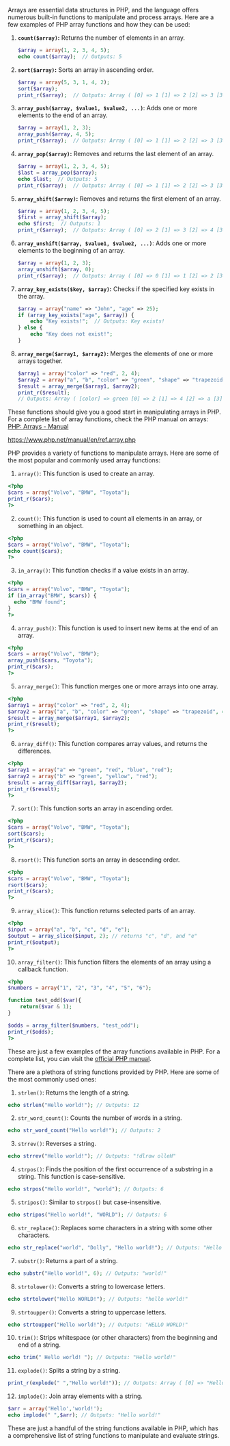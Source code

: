 Arrays are essential data structures in PHP, and the language offers numerous built-in functions to manipulate and process arrays. Here are a few examples of PHP array functions and how they can be used:




1. **`count($array)`:** Returns the number of elements in an array.

   ```php
   $array = array(1, 2, 3, 4, 5);
   echo count($array);  // Outputs: 5
   ```

2. **`sort($array)`:** Sorts an array in ascending order.

   ```php
   $array = array(5, 3, 1, 4, 2);
   sort($array);
   print_r($array);  // Outputs: Array ( [0] => 1 [1] => 2 [2] => 3 [3] => 4 [4] => 5 )
   ```

3. **`array_push($array, $value1, $value2, ...)`**: Adds one or more elements to the end of an array.

   ```php
   $array = array(1, 2, 3);
   array_push($array, 4, 5);
   print_r($array);  // Outputs: Array ( [0] => 1 [1] => 2 [2] => 3 [3] => 4 [4] => 5 )
   ```

4. **`array_pop($array)`:** Removes and returns the last element of an array.

   ```php
   $array = array(1, 2, 3, 4, 5);
   $last = array_pop($array);
   echo $last;  // Outputs: 5
   print_r($array);  // Outputs: Array ( [0] => 1 [1] => 2 [2] => 3 [3] => 4 )
   ```

5. **`array_shift($array)`:** Removes and returns the first element of an array.

   ```php
   $array = array(1, 2, 3, 4, 5);
   $first = array_shift($array);
   echo $first;  // Outputs: 1
   print_r($array);  // Outputs: Array ( [0] => 2 [1] => 3 [2] => 4 [3] => 5 )
   ```

6. **`array_unshift($array, $value1, $value2, ...)`**: Adds one or more elements to the beginning of an array.

   ```php
   $array = array(1, 2, 3);
   array_unshift($array, 0);
   print_r($array);  // Outputs: Array ( [0] => 0 [1] => 1 [2] => 2 [3] => 3 )
   ```

7. **`array_key_exists($key, $array)`:** Checks if the specified key exists in the array.

   ```php
   $array = array("name" => "John", "age" => 25);
   if (array_key_exists("age", $array)) {
       echo "Key exists!";  // Outputs: Key exists!
   } else {
       echo "Key does not exist!";
   }
   ```

8. **`array_merge($array1, $array2)`:** Merges the elements of one or more arrays together.

   ```php
   $array1 = array("color" => "red", 2, 4);
   $array2 = array("a", "b", "color" => "green", "shape" => "trapezoid", 4);
   $result = array_merge($array1, $array2);
   print_r($result);
   // Outputs: Array ( [color] => green [0] => 2 [1] => 4 [2] => a [3] => b [shape] => trapezoid [4] => 4 )
   ```

These functions should give you a good start in manipulating arrays in PHP. For a complete list of array functions, check the PHP manual on arrays: [PHP: Arrays - Manual](https://www.php.net/manual/en/book.array.php)

https://www.php.net/manual/en/ref.array.php


PHP provides a variety of functions to manipulate arrays. Here are some of the most popular and commonly used array functions:

1. `array()`: This function is used to create an array.

```php
<?php
$cars = array("Volvo", "BMW", "Toyota");
print_r($cars);
?>
```

2. `count()`: This function is used to count all elements in an array, or something in an object.

```php
<?php
$cars = array("Volvo", "BMW", "Toyota");
echo count($cars);
?>
```

3. `in_array()`: This function checks if a value exists in an array.

```php
<?php
$cars = array("Volvo", "BMW", "Toyota");
if (in_array("BMW", $cars)) {
  echo "BMW found";
}
?>
```

4. `array_push()`: This function is used to insert new items at the end of an array.

```php
<?php
$cars = array("Volvo", "BMW");
array_push($cars, "Toyota");
print_r($cars);
?>
```

5. `array_merge()`: This function merges one or more arrays into one array.

```php
<?php
$array1 = array("color" => "red", 2, 4);
$array2 = array("a", "b", "color" => "green", "shape" => "trapezoid", 4);
$result = array_merge($array1, $array2);
print_r($result);
?>
```

6. `array_diff()`: This function compares array values, and returns the differences.

```php
<?php
$array1 = array("a" => "green", "red", "blue", "red");
$array2 = array("b" => "green", "yellow", "red");
$result = array_diff($array1, $array2);
print_r($result);
?>
```

7. `sort()`: This function sorts an array in ascending order.

```php
<?php
$cars = array("Volvo", "BMW", "Toyota");
sort($cars);
print_r($cars);
?>
```

8. `rsort()`: This function sorts an array in descending order.

```php
<?php
$cars = array("Volvo", "BMW", "Toyota");
rsort($cars);
print_r($cars);
?>
```

9. `array_slice()`: This function returns selected parts of an array.

```php
<?php
$input = array("a", "b", "c", "d", "e");
$output = array_slice($input, 2); // returns "c", "d", and "e"
print_r($output);
?>
```

10. `array_filter()`: This function filters the elements of an array using a callback function.

```php
<?php
$numbers = array("1", "2", "3", "4", "5", "6");

function test_odd($var){
    return($var & 1);
}

$odds = array_filter($numbers, "test_odd");
print_r($odds);
?>
```

These are just a few examples of the array functions available in PHP. For a complete list, you can visit the [official PHP manual](https://www.php.net/manual/en/ref.array.php).

There are a plethora of string functions provided by PHP. Here are some of the most commonly used ones:

1. `strlen()`: Returns the length of a string.

```php
echo strlen("Hello world!"); // Outputs: 12
```

2. `str_word_count()`: Counts the number of words in a string.

```php
echo str_word_count("Hello world!"); // Outputs: 2
```

3. `strrev()`: Reverses a string.

```php
echo strrev("Hello world!"); // Outputs: "!dlrow olleH"
```

4. `strpos()`: Finds the position of the first occurrence of a substring in a string. This function is case-sensitive.

```php
echo strpos("Hello world!", "world"); // Outputs: 6
```

5. `stripos()`: Similar to `strpos()` but case-insensitive.

```php
echo stripos("Hello world!", "WORLD"); // Outputs: 6
```

6. `str_replace()`: Replaces some characters in a string with some other characters.

```php
echo str_replace("world", "Dolly", "Hello world!"); // Outputs: "Hello Dolly!"
```

7. `substr()`: Returns a part of a string.

```php
echo substr("Hello world!", 6); // Outputs: "world!"
```

8. `strtolower()`: Converts a string to lowercase letters.

```php
echo strtolower("Hello WORLD!"); // Outputs: "hello world!"
```

9. `strtoupper()`: Converts a string to uppercase letters.

```php
echo strtoupper("Hello world!"); // Outputs: "HELLO WORLD!"
```

10. `trim()`: Strips whitespace (or other characters) from the beginning and end of a string.

```php
echo trim(" Hello world! "); // Outputs: "Hello world!"
```

11. `explode()`: Splits a string by a string.

```php
print_r(explode(" ","Hello world!")); // Outputs: Array ( [0] => "Hello" [1] => "world!" )
```

12. `implode()`: Join array elements with a string.

```php
$arr = array('Hello','world!');
echo implode(" ",$arr); // Outputs: "Hello world!"
```

These are just a handful of the string functions available in PHP, which has a comprehensive list of string functions to manipulate and evaluate strings.

